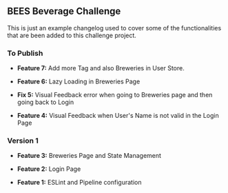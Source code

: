 ## BEES Beverage Challenge

This is just an example changelog used to cover some of the functionalities that are been added to this challenge project.

### To Publish

- **Feature 7:** Add more Tag and also Breweries in User Store.

- **Feature 6:** Lazy Loading in Breweries Page

- **Fix 5:** Visual Feedback error when going to Breweries page and then going back to Login

- **Feature 4:** Visual Feedback when User's Name is not valid in the Login Page

### Version 1

- **Feature 3:** Breweries Page and State Management

- **Feature 2:** Login Page

- **Feature 1:** ESLint and Pipeline configuration
